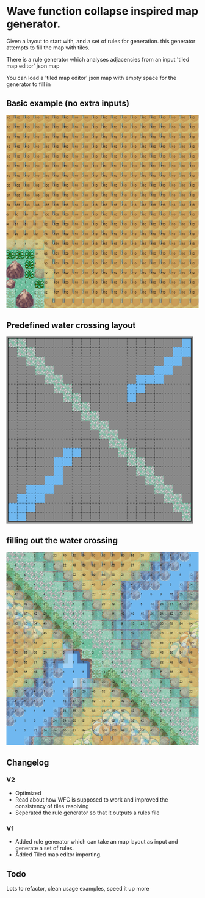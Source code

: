 # Wave function collapse inspired map generator.
Given a layout to start with, and a set of rules for generation. this generator attempts to fill the map with tiles.

There is a rule generator which analyses adjacencies from an input 'tiled map editor' json map

You can load a 'tiled map editor' json map with empty space for the generator to fill in

## Basic example (no extra inputs)
![](v2demo-no-input.gif)

## Predefined water crossing layout
![](v2demo-river-crossing-input.PNG)

## filling out the water crossing
![](v2demo-river-crossing.gif)

## Changelog
### V2
- Optimized
- Read about how WFC is supposed to work and improved the consistency of tiles resolving
- Seperated the rule generator so that it outputs a rules file 
### V1
- Added rule generator which can take an map layout as input and generate a set of rules.
- Added Tiled map editor importing.

## Todo
Lots to refactor, clean usage examples, speed it up more